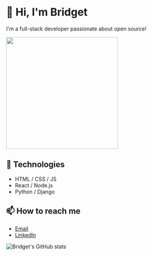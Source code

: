 # 👋 Hi, I'm Bridget

I'm a full-stack developer passionate about open source!

<img src="https://media.giphy.com/media/L8K62iTDkzGX6/giphy.gif" width="300"/>

## 🚀 Technologies

- HTML / CSS / JS
- React / Node.js
- Python / Django

## 📫 How to reach me
- [Email](mailto:bridget@gmail.com)
- [LinkedIn](https://linkedin.com/in/bridget100)

<!-- You can also include stats and badges -->

![Bridget's GitHub stats](https://github-readme-stats.vercel.app/api?username=bridget100&show_icons=true)

